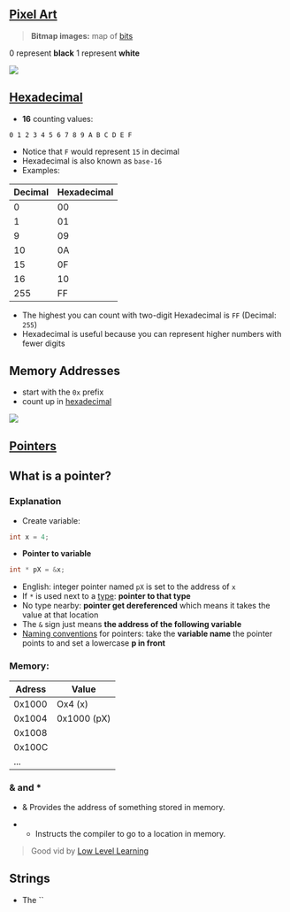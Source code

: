 ## [Pixel Art](pixel-art.md)

> **Bitmap images:** map of [bits](binary.md) 

 0 represent **black**
 1 represent **white**

![](pixel_art.png)


## [Hexadecimal](hexadecimal.md)

- **16** counting values:
```
0 1 2 3 4 5 6 7 8 9 A B C D E F
```

- Notice that `F` would represent `15` in decimal
- Hexadecimal is also known as `base-16`
- Examples:

| Decimal | Hexadecimal |
| ------- | ----------- |
| 0       | 00          |
| 1       | 01          |
| 9       | 09          |
| 10      | 0A          |
| 15      | 0F          |
| 16      | 10          |
| 255     | FF          |

- The highest you can count with two-digit Hexadecimal is `FF` (Decimal: `255`)
- Hexadecimal is useful because you can represent higher numbers with fewer digits

## Memory Addresses

- start with the `0x` prefix
- count up in [hexadecimal](hexadecimal.md)

![](memory-addresses.png)

## [Pointers](pointers.md)

## What is a pointer?

### Explanation

- Create variable:
```c
int x = 4;
```


- **Pointer to variable**
```c
int * pX = &x;
```

- English: integer pointer named `pX` is set to the address of `x`
- If `*` is used next to a [type](computer-science/docs/c/types.md): **pointer to that type** 
- No type nearby: **pointer get dereferenced** which means it takes the value at that location
- The `&` sign just means **the address of the following variable**
- [Naming conventions](computer-science/docs/c/style.md) for pointers: take the **variable name** the pointer points to and set a lowercase **p in front**

### Memory:

| Adress | Value       |
| ------ | ----------- |
| 0x1000 | Ox4 (x)     |
| 0x1004 | 0x1000 (pX) |
| 0x1008 |             |
| 0x100C |             |
| ...    |             |

### & and *

- & Provides the address of something stored in memory.

- * Instructs the compiler to go to a location in memory.



> Good vid by [Low Level Learning](https://www.youtube.com/watch?v=2ybLD6_2gKM&t=438s)


## Strings

- The ``